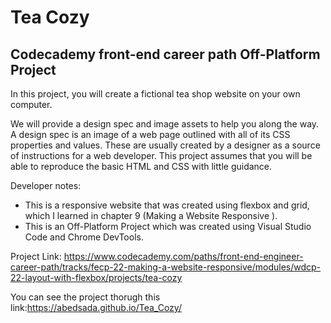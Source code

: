 # Tea Cozy

## Codecademy front-end career path Off-Platform Project

In this project, you will create a fictional tea shop website on your own computer.

We will provide a design spec and image assets to help you along the way. A design spec is an image of a web page outlined with all of its CSS properties and values. These are usually created by a designer as a source of instructions for a web developer. This project assumes that you will be able to reproduce the basic HTML and CSS with little guidance.

Developer notes:

* This is a responsive website that was created using flexbox and grid, which I learned in chapter 9 (Making a Website Responsive
).
* This is an Off-Platform Project which was created using Visual Studio Code and Chrome DevTools.

Project Link: https://www.codecademy.com/paths/front-end-engineer-career-path/tracks/fecp-22-making-a-website-responsive/modules/wdcp-22-layout-with-flexbox/projects/tea-cozy

You can see the project thorugh this link:https://abedsada.github.io/Tea_Cozy/